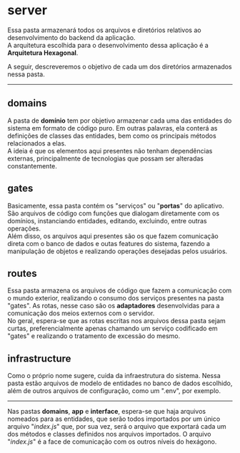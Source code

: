 # **server**
Essa pasta armazenará todos os arquivos e diretórios relativos ao desenvolvimento do backend da aplicação.  
A arquitetura escolhida para o desenvolvimento dessa aplicação é a **Arquitetura Hexagonal**.  
  
A seguir, descreveremos o objetivo de cada um dos diretórios armazenados nessa pasta.  
  
---
  
## **domains**
A pasta de **domínio** tem por objetivo armazenar cada uma das entidades do sistema em formato de código puro. Em outras palavras, ela conterá as definições de classes das entidades, bem como os principais métodos relacionados a elas.  
A ideia é que os elementos aqui presentes não tenham dependências externas, principalmente de tecnologias que possam ser alteradas constantemente.  
  
## **gates**
Basicamente, essa pasta contém os "serviços" ou "**portas**" do aplicativo. São arquivos de código com funções que dialogam diretamente com os domínios, instanciando entidades, editando, excluindo, entre outras operações.  
Além disso, os arquivos aqui presentes são os que fazem comunicação direta com o banco de dados e outas features do sistema, fazendo a manipulação de objetos e realizando operações desejadas pelos usuários.  
  
## **routes**
Essa pasta armazena os arquivos de código que fazem a comunicação com o mundo exterior, realizando o consumo dos serviços presentes na pasta "gates". As rotas, nesse caso são os **adaptadores** desenvolvidas para a comunicação dos meios externos com o servidor.  
No geral, espera-se que as rotas escritas nos arquivos dessa pasta sejam curtas, preferencialmente apenas chamando um serviço codificado em "gates" e realizando o tratamento de excessão do mesmo.  
  
## **infrastructure**
Como o próprio nome sugere, cuida da infraestrutura do sistema. Nessa pasta estão arquivos de modelo de entidades no banco de dados escolhido, além de outros arquivos de configuração, como um ".env", por exemplo.  
  
---
  
Nas pastas **domains**, **app** e  **interface**, espera-se que haja arquivos nomeados para as entidades, que serão todos importados por um único arquivo "_index.js_" que, por sua vez, será o arquivo que exportará cada um dos métodos e classes definidos nos arquivos importados. O arquivo "_index.js_" é a face de comunicação com os outros níveis do hexágono.  
  
